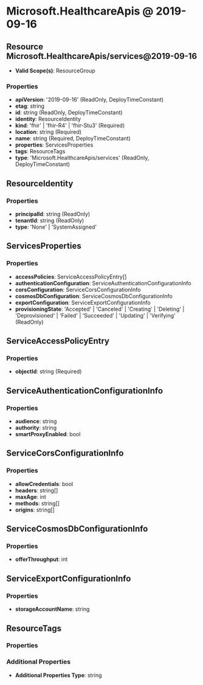 # Microsoft.HealthcareApis @ 2019-09-16

## Resource Microsoft.HealthcareApis/services@2019-09-16
* **Valid Scope(s)**: ResourceGroup
### Properties
* **apiVersion**: '2019-09-16' (ReadOnly, DeployTimeConstant)
* **etag**: string
* **id**: string (ReadOnly, DeployTimeConstant)
* **identity**: ResourceIdentity
* **kind**: 'fhir' | 'fhir-R4' | 'fhir-Stu3' (Required)
* **location**: string (Required)
* **name**: string (Required, DeployTimeConstant)
* **properties**: ServicesProperties
* **tags**: ResourceTags
* **type**: 'Microsoft.HealthcareApis/services' (ReadOnly, DeployTimeConstant)

## ResourceIdentity
### Properties
* **principalId**: string (ReadOnly)
* **tenantId**: string (ReadOnly)
* **type**: 'None' | 'SystemAssigned'

## ServicesProperties
### Properties
* **accessPolicies**: ServiceAccessPolicyEntry[]
* **authenticationConfiguration**: ServiceAuthenticationConfigurationInfo
* **corsConfiguration**: ServiceCorsConfigurationInfo
* **cosmosDbConfiguration**: ServiceCosmosDbConfigurationInfo
* **exportConfiguration**: ServiceExportConfigurationInfo
* **provisioningState**: 'Accepted' | 'Canceled' | 'Creating' | 'Deleting' | 'Deprovisioned' | 'Failed' | 'Succeeded' | 'Updating' | 'Verifying' (ReadOnly)

## ServiceAccessPolicyEntry
### Properties
* **objectId**: string (Required)

## ServiceAuthenticationConfigurationInfo
### Properties
* **audience**: string
* **authority**: string
* **smartProxyEnabled**: bool

## ServiceCorsConfigurationInfo
### Properties
* **allowCredentials**: bool
* **headers**: string[]
* **maxAge**: int
* **methods**: string[]
* **origins**: string[]

## ServiceCosmosDbConfigurationInfo
### Properties
* **offerThroughput**: int

## ServiceExportConfigurationInfo
### Properties
* **storageAccountName**: string

## ResourceTags
### Properties
### Additional Properties
* **Additional Properties Type**: string

